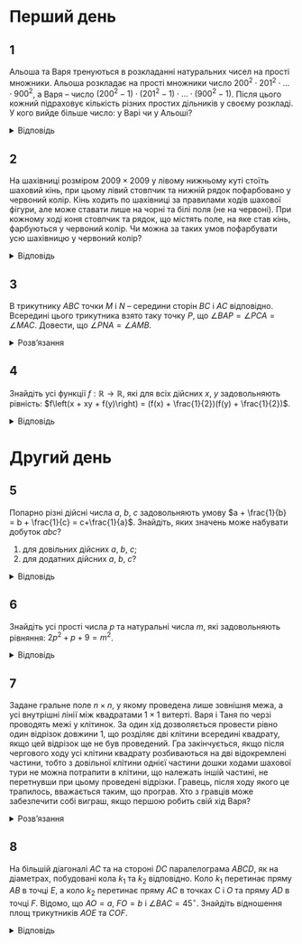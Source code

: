 # Перший день
## 1
Альоша та Варя тренуються в розкладанні натуральних чисел на прості множники. Альоша розкладає на прості множники число $200^2 \cdot 201^2 \cdot \ldots \cdot 900^2$, а Варя – число $(200^2 - 1) \cdot (201^2 - 1) \cdot \ldots \cdot (900^2 - 1)$. Після цього кожний підраховує кількість різних простих дільників у своєму розкладі. У кого вийде більше число: у Варі чи у Альоші?
<details><summary>Відповідь</summary>

Числа вийдуть рівними.
<details><summary>Розв’язання</summary>

Усі прості дільники числа $A = 200^2 \cdot 201^2 \cdot \ldots \cdot 900^2$ містяться серед простих дільників числа $B = (200^2 - 1) \cdot (201^2 - 1) \cdot \ldots \cdot (900^2 - 1) = 199 \cdot 201 \cdot 200 \cdot 202 \cdot \ldots \cdot 899 \cdot 901$ і, таким чином, серед простих дільників числа $B$ присутні усі прості дільники числа $A$. Крім того, є ще два множника – 199 та 901, які не входять до розкладу числа $A$ Число 199 – просте, але $398=199\cdot 2$, тому 199 входить до розкладу числа $A$, число $901=17\cdot 53$, очевидно, теж входить. 
</details></details>

## 2
На шахівниці розміром $2009 \times 2009$ у лівому нижньому куті стоїть шаховий кінь, при цьому лівий стовпчик та нижній рядок пофарбовано у червоний колір. Кінь ходить по шахівниці за правилами ходів шахової фігури, але може ставати лише на чорні та білі поля (не на червоні). При кожному ході коня стовпчик та рядок, що містять поле, на яке став кінь, фарбуються у червоний колір. Чи можна за таких умов пофарбувати усю шахівницю у червоний колір?
<details><summary>Відповідь</summary>

можна.
<details><summary>Розв’язання</summary>

Як показано на рис.4, ходом шахового коня можна пофарбувати у червоний колір ліві 4 стовпчики та нижні 4 рядки. Умовно приберемо їх з розгляду. При цьому наступним ходом кінь потрапляє у ліве нижнє поле нової, зменшеної, не пофарбованої у червоний колір шахівниці розміром $2005 \times 2005$. Після відповідної кількості таких „ітерацій”, а саме після 501 кроку не зафарбованим залишиться лише квадрат $5 \times 5$, який ми остаточно фарбуємо таким чином, як це показано на рис.5.
</details></details>

## 3
В трикутнику $ABC$ точки $M$ і $N$ – середини сторін $BC$ і $AC$ відповідно. Всередині цього трикутника взято таку точку $P$, що $\angle BAP = \angle PCA = \angle MAC$. Довести, що $\angle PNA = \angle AMB$.
<details><summary>Розв’язання</summary>

Легко бачити, що $\angle APC = 180^\circ - (\angle PCA + \angle PAC) = 180^\circ - \angle BAC = \angle ANM$, оскільки $MN \parallel AB$ як середня лінія трикутника. За умовою $\angle MAC = \angle PCA$, тому $\triangle MNA \sim \triangle APC$. Точки $N$ і $K$ – середини відповідних сторін у подібних трикутниках, тому $\angle NKM = \angle PNA$. Оскільки $KN \parallel BC$, то $\angle NKM = \angle BMA = \angle PNA$, твердження доведено.
</details>

## 4
Знайдіть усі функції $f : \mathbb{R} \to \mathbb{R}$, які для всіх дійсних $x$, $y$ задовольняють рівність: $f\left(x + xy + f(y)\right) = (f(x) + \frac{1}{2})(f(y) + \frac{1}{2})$.
<details><summary>Відповідь</summary>

$f(y) = y + \frac{1}{2}$
<details><summary>Розв’язання</summary>

При $y = -1$ маємо: $f(f(-1)) = (f(x) + \frac{1}{2})(f(-1) + \frac{1}{2})$, таким чином, якщо $f(-1) \neq -\frac{1}{2}$, то $f = \text{const}$. Якщо підставити в рівність $f \equiv c$, одержимо, що $c = (c + \frac{1}{2})^2$ - суперечність. Таким чином, $f(-1) = -\frac{1}{2}$.
```math
x = 0 \implies f(f(y)) = (f(0) + \frac{1}{2})(f(y) + \frac{1}{2}). \tag{1}
```
В (1) підставимо $y = -1 \implies f(- \frac{1}{2}) =0$. Якщо для деякого $y_0 \neq -1$ $f(y_0) = -\frac{1}{2}$, то підставимо $y_0$ у вихідне рівняння: $f\left(x(1 + y_0) - \frac{1}{2}\right) = 0$, тобто знову $f$ - стала, що неможливо. Тому умови $f(y) = -\frac{1}{2}$ та $y = -1$ рівносильні. Нехай $y \neq -1$, підставимо у вихідне рівняння $x=\frac{- \frac{1}{2}-f(y)}{y+1}$, тоді $f(-\frac{1}{2})=0=(f(y)+\frac{1}{2})\left(f\left(\frac{-\frac{1}{2}-f(y)}{y+1}\right) + \frac{1}{2}\right)$. Оскільки $y\ne -1$, тому $f(y) +\frac{1}{2}\ne 0$, то $f\left(\frac{-\frac{1}{2}-f(y)}{y+1}\right) = -\frac{1}{2} \implies \frac{-\frac{1}{2}-f(y)}{y+1}=-1 \implies f(y) = y + \frac{1}{2}$. Перевіркою переконуємось, що ця функція задовольняє умови.
</details></details>

# Другий день
## 5

Попарно різні дійсні числа $a$, $b$, $c$ задовольняють умову $a + \frac{1}{b} = b + \frac{1}{c} = c+\frac{1}{a}$. Знайдіть, яких значень може набувати добуток $abc$?
1. для довільних дійсних $a$, $b$, $c$; 
2. для додатних дійсних $a$, $b$, $c$? 
<details><summary>Відповідь</summary>

1. $\pm 1$;
2. таких чисел не існує.
<details><summary>Розв’язання</summary>

1. З першої рівності знаходимо: $a - b = \frac{1}{c} - \frac{1}{b}$ або $(a-b)=\frac{b-c}{bc}$. Аналогічно $b - c = \frac{c-a}{ac}$ та $с - a = \frac{a-b}{ab}$. Оскільки числа $a$, $b$ різні, то одержимо, що $(abc)^2 = 1$, тобто $abc = \pm 1$. Покажемо, що існують числа, для яких обидва значення досягаються.

	Виберемо $a = 1$, тоді для визначення $b$, $c$ маємо таку систему рівнянь: $1 + \frac{1}{b} = c + 1$ та $1 + \frac{1}{b} = b + \frac{1}{c}$. З першого рівняння маємо: $c = \frac{1}{b} \implies 2b = 1 + \frac{1}{b}$ або $2b^2 - b - 1 = 0$. Це рівняння має корені $b_1 = -\frac{1}{2}$ та $b_2 = 1$. Друге значення треба відкинути, оскільки за умовою числа попарно різні, тому $b = -\frac{1}{2}$ і $c = -2$. Таким чином $abc = 1$. Те, що ці значення задовольняють умову, легко перевірити простою підстановкою.

	Тепер виберемо $a = -1$: $-1 + \frac{1}{b} = c - 1$ та $-1 + \frac{1}{b} = b + \frac{1}{c}$. Звідси: $c = \frac{1}{b} \implies 2b = \frac{1}{b} - 1$. Маємо квадратне рівняння: $2b^2 + b - 1 = 0$. Його корені $b_1 = \frac{1}{2}$ та $b_2 = -1$. Знову вибираємо лише значення $b = \frac{1}{2}$: $c = 2$ і $abc = -1$. Безпосередньою перевіркою переконуємось, що числа задовольняють умову.

2. Покажемо, що додатних чисел, які задовольняють вказану умову, не існує. Без обмеження загальності припустимо, що $a > b$, тоді з рівності $a-b=\frac{b-c}{bc}$ маємо, що $b > c$, далі застосовуємо рівність $b-c=\frac{c-a}{ac}$, звідки одержуємо суперечність: $c > a > b > c$. Так само при протилежному припущенні. Висновок – таких чисел не існує.
</details></details>

## 6
Знайдіть усі прості числа $p$ та натуральні числа $m$, які задовольняють рівняння: $2p^2 + p + 9 = m^2$.
<details><summary>Відповідь</summary>

$p = 5$, $m = 8$
<details><summary>Розв’язання</summary>

Перепишемо це рівняння у вигляді: $p(2p + 1) = (m - 3)(m + 3)$. З простоти числа $p$ маємо, що $p\mid (m - 3)$ або $p\mid(m + 3)$.
1. $p\mid (m - 3) \implies m - 3 = kp \implies (m + 3) > kp$ і $3p^2 > p(2p + 1) = (m - 3)(m + 3) > k^2p^2$, тому $3p^2 > k^2p^2 \implies k = 1$, отже $\begin{cases}m - 3 = p \\m + 3 = 2p + 1\end{cases}\implies\begin{cases}p = 5 \\m = 8\end{cases}$ — перший розв’язок.
2. $p\mid(m + 3)$, або $m + 3 = kp$. Якщо $p > 5$, то $m - 3 = kp - 6 > kp - p = p(k - 1)$. Далі аналогічно $3p^2 > p(2p + 1) = (m - 3)(m + 3) > (k - 1)kp^2$, звідки $k = 1$ або $k = 2$. Число $p(2p + 1) = (m - 3)(m + 3)$ — непарне, а тому $k \neq 2$. При $k = 1$ $\begin{cases} m + 3 = p \\m - 3 = 2p + 1\end{cases}$ — не можливо.

	Залишається перебрати випадки $p = 2, 3, 5$. Бачимо, що нових розв’язків не з'являється.
</details></details>

## 7
Задане гральне поле $n \times n$, у якому проведена лише зовнішня межа, а усі внутрішні лінії між квадратами $1\times 1$ витерті. Варя і Таня по черзі проводять межі у клітинок. За один хід дозволяється провести рівно один відрізок довжини 1, що розділяє дві клітини всередині квадрату, якщо цей відрізок ще не був проведений. Гра закінчується, якщо після чергового ходу усі клітини квадрату розбиваються на дві відокремлені частини, тобто з довільної клітини однієї частини дошки ходами шахової тури не можна потрапити в клітини, що належать іншій частині, не перетнувши при цьому проведені відрізки. Гравець, після ходу якого це трапилось, вважається таким, що програв. Хто з гравців може забезпечити собі виграш, якщо першою робить свій хід Варя?
<details><summary>Розв’язання</summary>

Будемо вважати клітини – вершинами графа, а відрізки, що розділяють клітини – ребрами графа. Якщо між двома сусідніми клітинами не проведений розмежувальний відрізок, то вважаємо, що між цими вершинами графа проведене ребро (рис.12). Таким чином, якщо проводиться відрізок при черговому ході, то це означає, що прибирається відповідне ребро, яке з’єднує ці вершини. На рис.13 показано, як змінюються ситуації після чотирьох ходів.

Найголовніше, що тепер треба зрозуміти, це ось що – той момент, коли квадрат розбивається вперше на дві групи означає, що відповідний йому граф перестає бути зв’язним. Дійсно, шахова тура як раз може ходити по усіх ребрах графа, а тому поки він є зв’язним вона може пройти з будь-якої клітини до будь-якої іншої. І навпаки, якщо пройти не може – граф не зв’язний. Очевидно, що правильна гра обох полягає у тому, що у графі буде витерта максимальна кількість ребер без втрати його зв’язності, оскільки перший такий хід і призводить до поразки. Так само зрозуміло, що якщо у цьому зв’язному графі є принаймні один цикл, то витерти принаймні одне ребро (і не програти) ще можна. А зв’язний граф, який не має жодного циклу, є деревом, кількість його ребер рівно на 1 менша від кількості вершин, не суттєвими при цьому є степені кожної окремої вершини. Усього у нашому графі $2n$ вершин, а ребер спочатку проведено $2n(n - 1)$. Таким чином, їх повинно залишитись $n^2 - 1$, тобто можна було зробити усього $2n^2 - 2n-n^2+1 = (n - 1)^2$ ходів. Тобто при парному $n$ можна зробити непарну кількість ходів, тому виграє Варя, інакше – Таня.
</details>

## 8
На більшій діагоналі $AC$ та на стороні $DC$ паралелограма $ABCD$, як на діаметрах, побудовані кола $k_1$ та $k_2$ відповідно. Коло $k_1$ перетинає пряму $AB$ в точці $E$, а коло $k_2$ перетинає пряму $AC$ в точках $C$ і $O$ та пряму $AD$ в точці $F$. Відомо, що $AO = a$, $FO = b$ і $\angle BAC = 45^\circ$. Знайдіть відношення площ трикутників $AOE$ та $COF$.
<details><summary>Відповідь</summary>

$\left(\frac{a}{b}\right)^2$
<details><summary>Розв’язання</summary>

Оскільки $AC$ і $DC$ – діаметри відповідних кіл, то вони перетинають пряму $AD$ в точці $F$, яка є основою перпендикуляра, проведеного з точки $C$ на пряму $AD$. Продовжимо $DO$ до перетину з прямою $AB$ у деякій точці $M$, тоді $\angle MOA = 90^\circ$, а тому $\angle AMO = 45^\circ$. З цього випливає, що точки $A$, $M$, $C$, $D$ лежать на одному колі.

Оскільки: $CF \perp AD$, $CO \perp MD$, $CE \perp AM$, то точки $E$, $O$, $F$ лежать на одній прямій — прямій Сімпсона для точки $C$ та $\triangle AMD$.

Таким чином прямі $EF$ та $AC$ — хорди, що перетинаються у колі $k_1$, тому $EO \cdot OF = AO \cdot OC$, звідки випливає, що $\frac{S(AOE)}{S(COF)} = \frac{AO \cdot OE}{FO \cdot CO} = \left(\frac{AO}{FO}\right)^2 = \left(\frac{a}{b}\right)^2$.
</details>